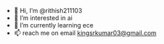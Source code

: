 - 👋 Hi, I’m @rithish211103
- 👀 I’m interested in ai 
- 🌱 I’m currently learning ece
- 📫 reach me on email kingsrkumar03@gmail.com 

<!---
rithish211103/rithish211103 is a ✨ special ✨ repository because its `README.md` (this file) appears on your GitHub profile.
You can click the Preview link to take a look at your changes.
--->
